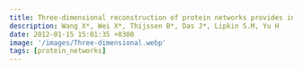 ```yaml
---
title: Three-dimensional reconstruction of protein networks provides insight into human genetic disease
description: Wang X*, Wei X*, Thijssen B*, Das J*, Lipkin S.M, Yu H
date: 2012-01-15 15:01:35 +0300
image: '/images/Three-dimensional.webp'
tags: [protein_networks]
---
```

